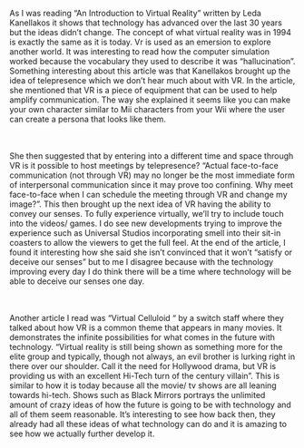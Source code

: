 <p> As I was reading “An Introduction to Virtual Reality” written by Leda Kanellakos it shows that technology has advanced over the last 30 years but the ideas didn’t change. The concept of what virtual reality was in 1994 is exactly the same as it is today. Vr is used as an emersion to explore another world. It was interesting to read how the computer simulation worked because the vocabulary they used to describe it was “hallucination”. Something interesting about this article was that Kanellakos brought up the idea of telepresence which we don’t hear much about with VR. In the article, she mentioned that VR is a piece of equipment that can be used to help amplify communication. The way she explained it seems like you can make your own character similar to Mii characters from your Wii where the user can create a persona that looks like them. 
  
  <br> <br>   She then suggested that by entering into a different time and space through VR is it possible to host meetings by telepresence? “Actual face-to-face communication (not through VR) may no longer be the most immediate form of interpersonal communication since it may prove too confining. Why meet face-to-face when I can schedule the meeting through VR and change my image?”. This then brought up the next idea of VR having the ability to convey our senses. To fully experience virtually, we’ll try to include touch into the videos/ games. I do see new developments trying to improve the experience such as Universal Studios incorporating smell into their sit-in coasters to allow the viewers to get the full feel. At the end of the article, I found it interesting how she said she isn’t convinced that it won’t “satisfy or deceive our senses” but to me I disagree because with the technology improving every day I do think there will be a time where technology will be able to deceive our senses one day. 
  
  <br> <br>   Another article I read was “Virtual Celluloid “ by a switch staff where they talked about how VR is a common theme that appears in many movies. It demonstrates the infinite possibilities for what comes in the future with technology. “Virtual reality is still being shown as something more for the elite group and typically, though not always, an evil brother is lurking right in there over our shoulder. Call it the need for Hollywood drama, but VR is providing us with an excellent Hi-Tech turn of the century villain”. This is similar to how it is today because all the movie/ tv shows are all leaning towards hi-tech. Shows such as Black Mirrors portrays the unlimited amount of crazy ideas of how the future is going to be with technology and all of them seem reasonable. It’s interesting to see how back then, they already had all these ideas of what technology can do and it is amazing to see how we actually further develop it. 
